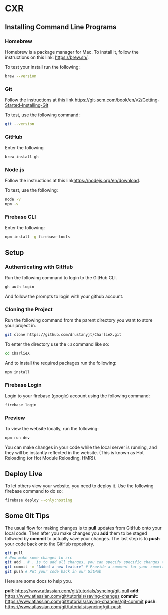 # CXR

## Installing Command Line Programs

### Homebrew
Homebrew is a package manager for Mac. To install it, follow the instructions on this link: <https://brew.sh/>.

To test your install run the following:
```bash
brew --version
```

### Git
Follow the instructions at this link <https://git-scm.com/book/en/v2/Getting-Started-Installing-Git>

To test, use the following command:

```bash
git --version
```

### GitHub
Enter the following

```bash
brew install gh
```

### Node.js
Follow the instructions at this link<https://nodejs.org/en/download>.

To test, use the following:
```bash
node -v
npm -v
```

### Firebase CLI
Enter the following:

```bash
npm install -g firebase-tools
```

## Setup

### Authenticating with GitHub

Run the following command to login to the GitHub CLI.

```bash
gh auth login
```

And follow the prompts to login with your github account.

### Cloning the Project

Run the following command from the parent directory you want to store your project in.
```bash
git clone https://github.com/drustanyjt/CharlieX.git
```
To enter the directory use the `cd` command like so:

```bash
cd CharlieX
```

And to install the required packages run the following:

```bash
npm install
```

### Firebase Login

Login to your firebase (google) account using the following command:

```bash
firebase login
```

### Preview

To view the website locally, run the following:

```bash
npm run dev 
```

You can make changes in your code while the local server is running, and they will be instantly reflected in the website.
(This is known as Hot Reloading (or Hot Module Reloading, HMR)).

## Deploy Live

To let others view your website, you need to deploy it. Use the following firebase command to do so:

```bash
firebase deploy --only:hosting
```

## Some Git Tips

The usual flow for making changes is to **pull** updates from GitHub onto your local code.
Then after you make changes you **add** them to be staged follwoed by **commit** to actually save your changes.
The last step is to **push** your code back onto the GitHub repository.

```bash
git pull
# Now make some changes to src
git add . # . is to add all changes, you can specify specific changes too
git commit -m "Added a new feature" # Provide a comment for your commit
git push # Put your code back in our GitHub
```

Here are some docs to help you.

**pull**: <https://www.atlassian.com/git/tutorials/syncing/git-pull> 
**add**: <https://www.atlassian.com/git/tutorials/saving-changes> 
**commit**: <https://www.atlassian.com/git/tutorials/saving-changes/git-commit> 
**push**: <https://www.atlassian.com/git/tutorials/syncing/git-push> 